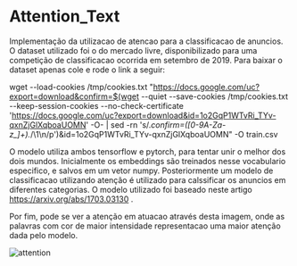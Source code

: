 # Attention_Text

Implementação da utilizacao de atencao para a classificacao de anuncios. O dataset utilizado foi o do mercado livre, disponibilizado para uma competição de classificacao ocorrida em setembro de 2019. Para baixar o dataset apenas cole e rode o link a seguir:

wget --load-cookies /tmp/cookies.txt "https://docs.google.com/uc?export=download&confirm=$(wget --quiet --save-cookies /tmp/cookies.txt --keep-session-cookies --no-check-certificate 'https://docs.google.com/uc?export=download&id=1o2GqP1WTvRi_TYv-qxnZjGlXqboaUOMN' -O- | sed -rn 's/.*confirm=([0-9A-Za-z_]+).*/\1\n/p')&id=1o2GqP1WTvRi_TYv-qxnZjGlXqboaUOMN" -O train.csv

O modelo utiliza ambos tensorflow e pytorch, para tentar unir o melhor dos dois mundos. Inicialmente os embeddings são treinados nesse vocabulario especifico, e salvos em um vetor numpy. Posteriormente um modelo de classificacao utilizando atenção é utilizado para calssificar os anuncios em diferentes categorias. O modelo utilizado foi baseado neste artigo https://arxiv.org/abs/1703.03130 .

Por fim, pode se ver a atenção em atuacao através desta imagem, onde as palavras com cor de maior intensidade representacao uma maior atenção dada pelo modelo.

![attention](https://imgur.com/a/fdQl3w8)
